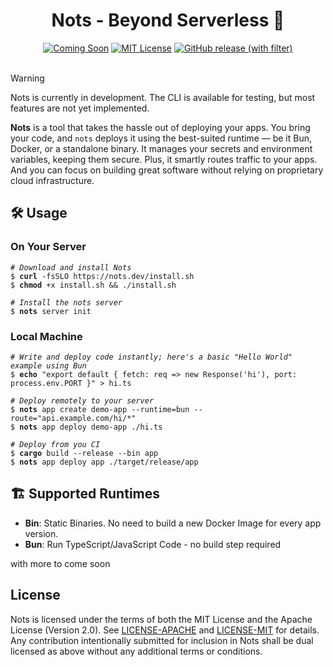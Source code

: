 <div align="center">
  <h1 align="center"> Nots - Beyond Serverless 🌟</h1>
  <a href="https://github.com/yourrepo/nots"><img src="https://img.shields.io/badge/Status-Coming%20Soon-yellow.svg" alt="Coming Soon"></a>
  <a href="https://opensource.org/licenses/MIT"><img src="https://img.shields.io/badge/License-MIT-green.svg" alt="MIT License"></a>
  <a href="https://github.com/explodingcamera/nots/releases"><img alt="GitHub release (with filter)" src="https://img.shields.io/github/v/release/explodingcamera/nots?filter=nots-cli*&style=social"></a>
</div>

<br>

> [!WARNING]  
> Nots is currently in development. The CLI is available for testing, but most features are not yet implemented.

**Nots** is a tool that takes the hassle out of deploying your apps. You bring your code, and `nots` deploys it using the best-suited runtime — be it Bun, Docker, or a standalone binary. It manages your secrets and environment variables, keeping them secure. Plus, it smartly routes traffic to your apps. And you can focus on building great software without relying on proprietary cloud infrastructure. 

## 🛠 Usage

### On Your Server

<pre><code><i># Download and install Nots</i>
$ <b>curl</b> -fsSLO https://nots.dev/install.sh
$ <b>chmod</b> +x install.sh && ./install.sh

<i># Install the nots server</i>
$ <b>nots</b> server init
</code></pre>

### Local Machine

<pre><code><i># Write and deploy code instantly; here's a basic "Hello World" example using Bun</i>
$ <b>echo</b> "export default { fetch: req => new Response('hi'), port: process.env.PORT }" > hi.ts

<i># Deploy remotely to your server</i>
$ <b>nots</b> app create demo-app --runtime=bun --route="api.example.com/hi/*"
$ <b>nots</b> app deploy demo-app ./hi.ts

<i># Deploy from you CI</i>
$ <b>cargo</b> build --release --bin app
$ <b>nots</b> app deploy app ./target/release/app
</code></pre>

## 🏗 Supported Runtimes

- **Bin**: Static Binaries. No need to build a new Docker Image for every app version.
- **Bun**: Run TypeScript/JavaScript Code - no build step required

with more to come soon

## License

Nots is licensed under the terms of both the MIT License and the Apache License (Version 2.0).
See [LICENSE-APACHE](./LICENSE-APACHE) and [LICENSE-MIT](./LICENSE-MIT) for details.
Any contribution intentionally submitted for inclusion in Nots shall be dual licensed as above without any additional terms or conditions.